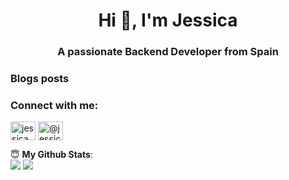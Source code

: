 <h1 align="center">Hi 👋, I'm Jessica</h1>
<h3 align="center">A passionate Backend Developer from Spain</h3>

### Blogs posts
<!-- BLOG-POST-LIST:START -->
<!-- BLOG-POST-LIST:END -->

<h3 align="left">Connect with me:</h3>
<p align="left">
<a href="https://dev.to/jessicamelerodev" target="blank"><img align="center" src="https://cdn.jsdelivr.net/npm/simple-icons@3.0.1/icons/dev-dot-to.svg" alt="jessicamelerodev" height="30" width="40" /></a>
<a href="https://medium.com/@jessica.melero.dev" target="blank"><img align="center" src="https://cdn.jsdelivr.net/npm/simple-icons@3.0.1/icons/medium.svg" alt="@jessica.melero.dev" height="30" width="40" /></a>
</p>



 <summary> 😇 <b>My Github Stats</b>: </summary>

  <img src = "https://github-readme-stats.vercel.app/api?username=jessicamelerodev&show_icons=true&theme=tokyonight&line_height=27">
  <img src = "https://github-readme-stats.vercel.app/api/top-langs/?username=jessicamelerodev&hide=css,java,html&theme=tokyonight">



